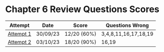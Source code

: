 #  Chapter 6 Review Questions Scores

| Attempt| Date | Score | Questions Wrong |
| -------|----- |------| ----------------|
| [Attempt 1](/src/review_questions/chapter_6/attempt_1/) | 30/09/23 | 12/20 (60%) | 3,4,8,11,16,17,18,19 |
| [Attempt 2](/src/review_questions/chapter_6/attempt_2/) | 03/10/23 | 18/20 (90%) | 16,19 |
